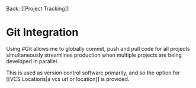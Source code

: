 Back: [[Project Tracking]]

# Git Integration
Using #Git allows me to globally commit, push and pull code for all projects simultaneously streamlines production when multiple projects are being developed in parallel.


This is used as version control software primarily, and so the option for [[VCS Locations|a vcs url or location]] is provided.


